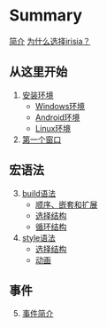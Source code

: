 # Summary

[简介](../../README.md)
[为什么选择irisia？](why_irisia_gui.md)

## 从这里开始

1. [安装环境](get_started/installation.md)
    - [Windows环境](get_started/on_windows.md)
    - [Android环境]()
    - [Linux环境]()
2. [第一个窗口](get_started/first_window.md)

## 宏语法

3. [build语法](build_syntax/index.md)
    - [顺序、嵌套和扩展](build_syntax/seq_nest_and_cmd.md)
    - [选择结构](build_syntax/case_structure.md)
    - [循环结构](build_syntax/repetitive_structure.md)
4. [style语法](style_syntax/index.md)
    - [选择结构]()
    - [动画](style_syntax/animation.md)

## 事件

5. [事件简介]()
